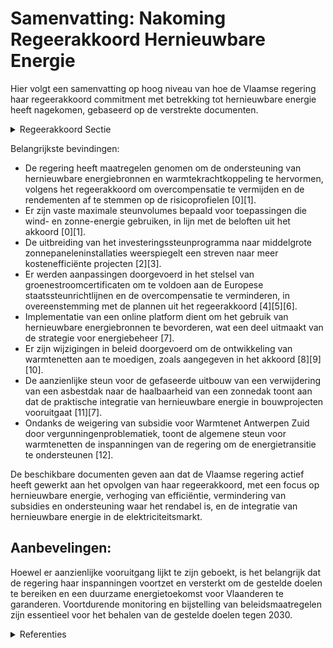 # Samenvatting: Nakoming Regeerakkoord Hernieuwbare Energie

Hier volgt een samenvatting op hoog niveau van hoe de Vlaamse regering haar regeerakkoord commitment met betrekking tot hernieuwbare energie heeft nagekomen, gebaseerd op de verstrekte documenten.

<details>
        <summary>Regeerakkoord Sectie </summary>
        <p>1.8.2 Hernieuwbare energie Vlaanderen levert haar bijdrage aan de Europese hernieuwbare energiedoelstelling: dankzij de inspanningen van de voorbije jaren staan we aan de top qua zonnepanelen en windturbines per vierkante kilometer. Tegen 2030 verhogen we de hernieuwbare energieproductie fors met een verhoging van de geïnstalleerde capaciteit voor wind tot 2,5 GW en voor zon tot 6,7 GW. Deze groei en de verdere afbouw van het certificatenoverschot realiseren we zonder dat de elektriciteitsfactuur hierdoor toeneemt. Daarom hervormen we het certificatensysteem voor groene stroom en warmtekrachtkoppeling naar een kostenefficiënter systeem: Elke oversubsidiëring moet vermeden worden. We evalueren het gegarandeerd rendement op eigen vermogen in functie van het specifieke risicoprofiel van een hernieuwbaar energieproject en wkk-pro-jecten en beperken dit. We faseren de certificatensteun voor nieuwe of vernieuwde hernieuwbare energieprojecten uit tegen 2025 via een geleidelijke reductie van de maximale toegekende steun. We breiden het bestaande aanbestedingsys-teem van investeringssteun met vastge-legde jaarlijkse budgetten voor kleine- en middelgrote windturbines uit naar middel-grote PV-projecten vanaf 2021 zodat de meest kostenefficiënte projecten uitgevoerd worden. Het aanbestedingsysteem wordt gefinancierd vanuit het Energiefonds. Voor nieuwe wind- en zonprojecten werken we vanaf 2021 net als voor biomassa en biogas niet enkel met een ondersteunings-duur maar ook met een maximaal onder-steuningsvolume. Gezien de schaarse open ruimte in Vlaanderen wordt enkel steun verleend aan PV-projecten boven de 10 kW op gebouwen of marginale gronden (zoals bv. bermen) met een minimaal lokaal gebruik van 50%. We geloven in warmtekrachtkoppeling als een efficiënte technologie voor de transitie naar een klimaatneutrale samenleving. De huidige certificatensteun voor de warmte-krachtbesparing van nieuwe installaties evalueren we en bouwen we af op 10 jaar (waarvan 30% tegen 2025) in functie van evoluties op vlak van prijsverhouding gas/ elektriciteit, nieuwe steunmechanismen voor capaciteit en flexibiliteit, billijk rende-ment en het einddoel om fossiele brandstof uit te faseren. We verbeteren de ondersteu-ning voor bio-WKK’s opdat hun aandeel in de omslag naar hernieuwbare energie verder kan groeien. We hanteren strikte duurzaamheidscriteria voor biomassa. Nieuwe of vernieuwde installaties voor energetisch gebruik van biomassa en biogas moeten voornamelijk dienen om warmtebehoeften in te vullen. We laten elektriciteitsproducenten bijdragen aan het herstel van het evenwicht tussen aanbod en vraag door o.a. zo snel mogelijk geen steun meer toe te kennen aan nieuwe projecten in periodes van elektriciteitsover-schot (negatieve prijzen) We onderzoeken het gebruik van het nieuwe financieringsmechanisme van de EU voor hernieuwbare energie om ook buiten Vlaanderen ons aandeel aan de EU-hernieuwbare energiedoelstelling te vervullen, op plaatsen waar dit aan het hoogste rendement kan. In geval van een ondersteuning door het Vlaams Gewest voor het verwijderen van een asbestdak wordt systematisch de haalbaarheid van een zonnedak onder-zocht. Vergroening van warmte vormt het tweede belangrijke luik in hernieuwbare energieproductie. We werken een aangepast ondersteuningskader uit voor het gebruik van duurzame biomassa en biogas in geval van injectie in het aardgasnet of industriële of collectieve warmteopwekking. Warmtenetten kunnen groene- en restwarmte collectief verdelen. Het regelgevend kader, de EPB-regelgeving en de call groene - en restwarmte worden geëvalueerd om een grotere stimulans te geven aan de ontwikkeling van warmtenetten gevoed met groene- en restwarmte. We onder-zoeken het meest kostenefficiënt model voor de aanleg en het beheer van warmtenetten op openbaar domein. Vlaanderen ondersteunt lokale besturen in de opmaak van een warmteplan. Ook in groene warmte hanteren we een kostenef-ficiënte aanpak. We evalueren op korte termijn daarom de resultaten van de twee diepe geother-mieprojecten. Het toekennen van ondersteuning aan nieuwe diepe geothermieprojecten wordt afgewogen op basis van deze evaluatie. Om de hernieuwbare energiedoelstelling verder in te vullen verhogen we het minimaal aandeel hernieuwbare energie bij nieuwbouw en ingrij-pende energetische renovatie van woningen en niet-residentiële gebouwen. Vanaf 1 januari 2021 voorzien we geen terugdraaiende teller meer voor nieuwe kleinschalige PV-installaties. We responsabiliseren de verschillende overheden om op hun vastgoed hernieuwbare energie te produceren en deze projecten waar mogelijk open te stellen voor participatie. Op gronden van de Vlaamse Overheid wordt een proefproject opgezet waarbij de steun voor grote windmolens aanbesteed wordt. </p>
        </details> 

Belangrijkste bevindingen:

- De regering heeft maatregelen genomen om de ondersteuning van hernieuwbare energiebronnen en warmtekrachtkoppeling te hervormen, volgens het regeerakkoord om overcompensatie te vermijden en de rendementen af te stemmen op de risicoprofielen \[0\]\[1\].
- Er zijn vaste maximale steunvolumes bepaald voor toepassingen die wind- en zonne-energie gebruiken, in lijn met de beloften uit het akkoord \[0\]\[1\].
- De uitbreiding van het investeringssteunprogramma naar middelgrote zonnepaneleninstallaties weerspiegelt een streven naar meer kostenefficiënte projecten \[2\]\[3\].
- Er werden aanpassingen doorgevoerd in het stelsel van groenestroomcertificaten om te voldoen aan de Europese staatssteunrichtlijnen en de overcompensatie te verminderen, in overeenstemming met de plannen uit het regeerakkoord \[4\]\[5\]\[6\].
- Implementatie van een online platform dient om het gebruik van hernieuwbare energiebronnen te bevorderen, wat een deel uitmaakt van de strategie voor energiebeheer \[7\].
- Er zijn wijzigingen in beleid doorgevoerd om de ontwikkeling van warmtenetten aan te moedigen, zoals aangegeven in het akkoord \[8\]\[9\]\[10\].
- De aanzienlijke steun voor de gefaseerde uitbouw van een verwijdering van een asbestdak naar de haalbaarheid van een zonnedak toont aan dat de praktische integratie van hernieuwbare energie in bouwprojecten vooruitgaat \[11\]\[7\].
- Ondanks de weigering van subsidie voor Warmtenet Antwerpen Zuid door vergunningenproblematiek, toont de algemene steun voor warmtenetten de inspanningen van de regering om de energietransitie te ondersteunen \[12\].

De beschikbare documenten geven aan dat de Vlaamse regering actief heeft gewerkt aan het opvolgen van haar regeerakkoord, met een focus op hernieuwbare energie, verhoging van efficiëntie, vermindering van subsidies en ondersteuning waar het rendabel is, en de integratie van hernieuwbare energie in de elektriciteitsmarkt.

## Aanbevelingen:

Hoewel er aanzienlijke vooruitgang lijkt te zijn geboekt, is het belangrijk dat de regering haar inspanningen voortzet en versterkt om de gestelde doelen te bereiken en een duurzame energietoekomst voor Vlaanderen te garanderen. Voortdurende monitoring en bijstelling van beleidsmaatregelen zijn essentieel voor het behalen van de gestelde doelen tegen 2030.

<details>
        <summary> Referenties</summary>
        **[\[0\]](http://themis.vlaanderen.be/id/resource/399d7530-4929-11ec-94bb-99a9d1e168fe)** : **(2020-05-29)** Ondersteuning hernieuwbare energiebronnen en warmtekrachtkoppeling: wijziging Energiebesluit Voorontwerp van besluit van de Vlaamse Regering tot wijziging van het Energiebesluit van 19 november 2010, ... 

**[\[1\]](http://themis.vlaanderen.be/id/resource/575fd320-4928-11ec-94bb-99a9d1e168fe)** : **(2020-07-10)** Ondersteuning hernieuwbare energiebronnen en warmtekrachtkoppeling: wijziging Energiebesluit Voorontwerp van besluit van de Vlaamse Regering tot wijziging van het Energiebesluit van 19 november 2010, ... 

**[\[2\]](http://themis.vlaanderen.be/id/resource/387c26b0-4929-11ec-94bb-99a9d1e168fe)** : **(2020-05-29)** Uitbreiding investeringssteunprogramma voor kleine en middelgrote windturbines (10 kW tot 300 kW) met middelgrote zonnepaneleninstallaties Voorontwerp van besluit van de Vlaamse Regering tot wijziging... 

**[\[3\]](http://themis.vlaanderen.be/id/resource/587efec0-4928-11ec-94bb-99a9d1e168fe)** : **(2020-07-10)** Uitbreiding investeringssteunprogramma voor kleine en middelgrote windturbines (10 kW tot 300 kW) met middelgrote zonnepaneleninstallaties (40 kW tot en met 2 MW) Voorontwerp van besluit van de Vlaams... 

**[\[4\]](http://themis.vlaanderen.be/id/nieuwsbrief-info/6399891AC2B90D4571CF8B05)** : **(2022-12-16)** Wijziging Energiedecreet: stelsel groenestroomcertificaten Voorontwerp van decreet tot wijziging van het Energiedecreet van 8 mei 2009, wat betreft het stelsel van de groenestroomcertificaten  Na advi... 

**[\[5\]](http://themis.vlaanderen.be/id/nieuwsbrief-info/63205FA75CD4B179BD870A1F)** : **(2022-09-16)** Wijziging Energiedecreet: stelsel groenestroomcertificaten Voorontwerp van decreet tot wijziging van het Energiedecreet van 8 mei 2009, wat betreft het stelsel van de groenestroomcertificaten  Na advi... 

**[\[6\]](http://themis.vlaanderen.be/id/nieuwsbrief-info/62CD3B2D8E6C4430A88987E3)** : **(2022-07-15)** Wijziging Energiedecreet: stelsel Groenestroomcertificaten Voorontwerp van decreet tot wijziging van het Energiedecreet van 8 mei 2009, wat betreft het stelsel van de groenestroomcertificaten  De Vlaa... 

**[\[7\]](http://themis.vlaanderen.be/id/nieuwsbericht/65264D837FDB1A5D078286AF)** : **(2023-10-13)** Online platform voor faciliteren tegemoetkomingen ter bevordering van rationeel energiegebruik en -beheer en gebruik hernieuwbare energiebronnen Voorontwerp van besluit van de Vlaamse Regering tot wij... 

**[\[8\]](http://themis.vlaanderen.be/id/resource/29d088c0-4926-11ec-94bb-99a9d1e168fe)** : **(2020-12-11)** Verzamelbesluit Energie Voorontwerp van besluit van de Vlaamse Regering tot wijziging van het besluit van de Vlaamse Regering van 1 juni 1995 houdende algemene en sectorale bepalingen inzake milieuhyg... 

**[\[9\]](http://themis.vlaanderen.be/id/nieuwsbrief-info/60A51A8D364ED90008000394)** : **(2021-05-21)** Plan Vlaamse Veerkracht: dossier 126 Call groene warmte Voorontwerp van besluit van de Vlaamse Regering tot wijziging van het Energiebesluit van 19 november 2010, wat betreft de aanpassing van de call... 

**[\[10\]](http://themis.vlaanderen.be/id/nieuwsbrief-info/60DC33E3364ED90008000381)** : **(2021-07-02)** Plan Vlaamse Veerkracht: aanpassing groene call-regeling voor de ondersteuning van groene warmte, restwarmte en biomethaan Call groene warmte Ontwerpbesluit van de Vlaamse Regering tot wijziging van h... 

**[\[11\]](http://themis.vlaanderen.be/id/nieuwsbericht/64A3EB7C2D77B42474D4F7F1)** : **(2023-07-07)** Online platform voor faciliteren tegemoetkomingen ter bevordering van rationeel energiegebruik en -beheer en gebruik hernieuwbare energiebronnen Voorontwerp van besluit van de Vlaamse Regering tot wij... 

**[\[12\]](http://themis.vlaanderen.be/id/nieuwsbrief-info/639C1940C2B90D4571CF908F)** : **(2022-12-16)** Plan Vlaamse Veerkracht: weigering subsidie aan Warmtenet Antwerpen Zuid ter ondersteuning van het project Warmtenet Antwerpen Zuid Weigering subsidie warmtenet Ontwerpbesluit van de Vlaamse Regering ... 
        </details> 


